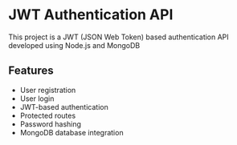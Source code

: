 # JWT Authentication API

This project is a JWT (JSON Web Token) based authentication API developed using Node.js and MongoDB

## Features

- User registration
- User login
- JWT-based authentication
- Protected routes
- Password hashing
- MongoDB database integration
